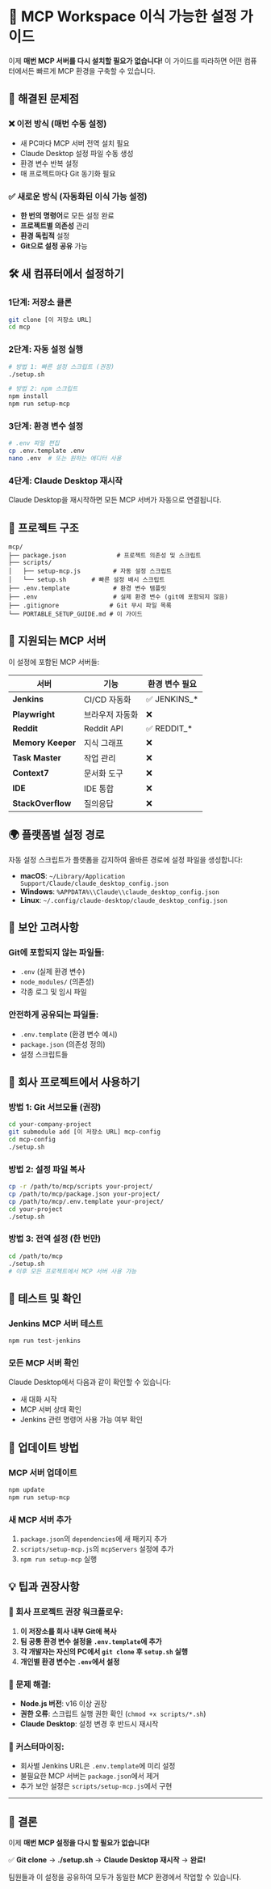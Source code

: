 # 🚀 MCP Workspace 이식 가능한 설정 가이드

이제 **매번 MCP 서버를 다시 설치할 필요가 없습니다!** 
이 가이드를 따라하면 어떤 컴퓨터에서든 빠르게 MCP 환경을 구축할 수 있습니다.

## 🎯 해결된 문제점

### ❌ 이전 방식 (매번 수동 설정)
- 새 PC마다 MCP 서버 전역 설치 필요
- Claude Desktop 설정 파일 수동 생성
- 환경 변수 반복 설정
- 매 프로젝트마다 Git 동기화 필요

### ✅ 새로운 방식 (자동화된 이식 가능 설정)
- **한 번의 명령어**로 모든 설정 완료
- **프로젝트별 의존성** 관리
- **환경 독립적** 설정
- **Git으로 설정 공유** 가능

## 🛠️ 새 컴퓨터에서 설정하기

### 1단계: 저장소 클론
```bash
git clone [이 저장소 URL]
cd mcp
```

### 2단계: 자동 설정 실행
```bash
# 방법 1: 빠른 설정 스크립트 (권장)
./setup.sh

# 방법 2: npm 스크립트
npm install
npm run setup-mcp
```

### 3단계: 환경 변수 설정
```bash
# .env 파일 편집
cp .env.template .env
nano .env  # 또는 원하는 에디터 사용
```

### 4단계: Claude Desktop 재시작
Claude Desktop을 재시작하면 모든 MCP 서버가 자동으로 연결됩니다.

## 📁 프로젝트 구조

```
mcp/
├── package.json              # 프로젝트 의존성 및 스크립트
├── scripts/
│   ├── setup-mcp.js         # 자동 설정 스크립트
│   └── setup.sh       # 빠른 설정 배시 스크립트
├── .env.template            # 환경 변수 템플릿
├── .env                     # 실제 환경 변수 (git에 포함되지 않음)
├── .gitignore              # Git 무시 파일 목록
└── PORTABLE_SETUP_GUIDE.md # 이 가이드
```

## 🔧 지원되는 MCP 서버

이 설정에 포함된 MCP 서버들:

| 서버 | 기능 | 환경 변수 필요 |
|------|------|----------------|
| **Jenkins** | CI/CD 자동화 | ✅ JENKINS_* |
| **Playwright** | 브라우저 자동화 | ❌ |
| **Reddit** | Reddit API | ✅ REDDIT_* |
| **Memory Keeper** | 지식 그래프 | ❌ |
| **Task Master** | 작업 관리 | ❌ |
| **Context7** | 문서화 도구 | ❌ |
| **IDE** | IDE 통합 | ❌ |
| **StackOverflow** | 질의응답 | ❌ |

## 🌍 플랫폼별 설정 경로

자동 설정 스크립트가 플랫폼을 감지하여 올바른 경로에 설정 파일을 생성합니다:

- **macOS**: `~/Library/Application Support/Claude/claude_desktop_config.json`
- **Windows**: `%APPDATA%\\Claude\\claude_desktop_config.json`
- **Linux**: `~/.config/claude-desktop/claude_desktop_config.json`

## 🔐 보안 고려사항

### Git에 포함되지 않는 파일들:
- `.env` (실제 환경 변수)
- `node_modules/` (의존성)
- 각종 로그 및 임시 파일

### 안전하게 공유되는 파일들:
- `.env.template` (환경 변수 예시)
- `package.json` (의존성 정의)
- 설정 스크립트들

## 🚀 회사 프로젝트에서 사용하기

### 방법 1: Git 서브모듈 (권장)
```bash
cd your-company-project
git submodule add [이 저장소 URL] mcp-config
cd mcp-config
./setup.sh
```

### 방법 2: 설정 파일 복사
```bash
cp -r /path/to/mcp/scripts your-project/
cp /path/to/mcp/package.json your-project/
cp /path/to/mcp/.env.template your-project/
cd your-project
./setup.sh
```

### 방법 3: 전역 설정 (한 번만)
```bash
cd /path/to/mcp
./setup.sh
# 이후 모든 프로젝트에서 MCP 서버 사용 가능
```

## 🧪 테스트 및 확인

### Jenkins MCP 서버 테스트
```bash
npm run test-jenkins
```

### 모든 MCP 서버 확인
Claude Desktop에서 다음과 같이 확인할 수 있습니다:
- 새 대화 시작
- MCP 서버 상태 확인
- Jenkins 관련 명령어 사용 가능 여부 확인

## 🔄 업데이트 방법

### MCP 서버 업데이트
```bash
npm update
npm run setup-mcp
```

### 새 MCP 서버 추가
1. `package.json`의 `dependencies`에 새 패키지 추가
2. `scripts/setup-mcp.js`의 `mcpServers` 설정에 추가
3. `npm run setup-mcp` 실행

## 💡 팁과 권장사항

### 🎯 회사 프로젝트 권장 워크플로우:
1. **이 저장소를 회사 내부 Git에 복사**
2. **팀 공통 환경 변수 설정을 `.env.template`에 추가**
3. **각 개발자는 자신의 PC에서 `git clone` 후 `setup.sh` 실행**
4. **개인별 환경 변수는 `.env`에서 설정**

### 🔧 문제 해결:
- **Node.js 버전**: v16 이상 권장
- **권한 오류**: 스크립트 실행 권한 확인 (`chmod +x scripts/*.sh`)
- **Claude Desktop**: 설정 변경 후 반드시 재시작

### 📝 커스터마이징:
- 회사별 Jenkins URL은 `.env.template`에 미리 설정
- 불필요한 MCP 서버는 `package.json`에서 제거
- 추가 보안 설정은 `scripts/setup-mcp.js`에서 구현

---

## 🎉 결론

이제 **매번 MCP 설정을 다시 할 필요가 없습니다!**

✅ **Git clone** → **./setup.sh** → **Claude Desktop 재시작** → **완료!**

팀원들과 이 설정을 공유하여 모두가 동일한 MCP 환경에서 작업할 수 있습니다.